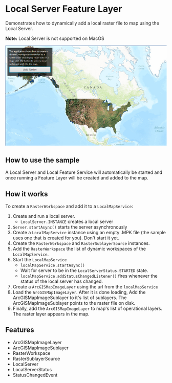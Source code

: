 <h1>Local Server Feature Layer</h1>

<p>Demonstrates how to dynamically add a local raster file to map using the Local Server. </p>

<p><b>Note:</b> Local Server is not supported on MacOS</p>

<img src="LocalServerDynamicWorkspaceRaster.png"/>

<h2>How to use the sample</h2>

<p>A Local Server and Local Feature Service will automatically be started and once running a Feature Layer will be created and added to the map. </p>

<h2>How it works</h2>

<p>To create a <code>RasterWorkspace</code> and add it to a <code>LocalMapService</code>:</p>

<ol>
<li>Create and run a local server.
<ul><li><code>LocalServer.INSTANCE</code> creates a local server</li></ul>
<li><code>Server.startAsync()</code> starts the server asynchronously</li></ul></li>
<li>Create a <code>LocalMapService</code> instance using an empty .MPK file (the sample uses one that is created for you). Don't start it yet.</li>
<li>Create the <code>RasterWorkspace</code> and <code>RasterSublayerSource</code> instances.</li>
<li>Add the <code>RasterWorkspace</code> the list of dynamic workspaces of the <code>LocalMapService</code>.</li>
<li>Start the <code>LocalMapService</code>
<ul><li><code>localMapService.startAsync()</code></li></ul>
<ul><li>Wait for server to be in the  <code>LocalServerStatus.STARTED</code> state.</li></ul>
<ul><li><code>localMapService.addStatusChangedListener()</code> fires whenever the status of the local server has changed.</li></ul></li>
<li>Create a <code>ArcGISMapImageLayer</code> using the url from the <code>localMapService</code></li>
<li>Load the <code>ArcGISMapImageLayer</code>. After it is done loading, Add the ArcGISMapImageSublayer to it's list of sublayers. The ArcGISMapImageSublayer points to the raster file on disk.
<li>Finally, add the <code>ArcGISMapImageLayer</code> to map's list of operational layers. The raster layer appears in the map.</li>
</ol>

<h2>Features</h2>
<ul>
<li>ArcGISMapImageLayer</li>
<li>ArcGISMapImageSublayer</li>
<li>RasterWorkspace</li>
<li>RasterSublayerSource</li>
<li>LocalServer</li>
<li>LocalServerStatus</li>
<li>StatusChangedEvent</li>
</ul>
